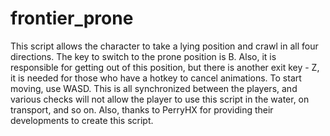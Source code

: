 # frontier_prone
This script allows the character to take a lying position and crawl in all four directions. 
The key to switch to the prone position is B. Also, it is responsible for getting out of this position, but there is another exit key - Z, it is needed for those who have a hotkey to cancel animations.
To start moving, use WASD. This is all synchronized between the players, and various checks will not allow the player to use this script in the water, on transport, and so on.
Also, thanks to PerryHX for providing their developments to create this script.

